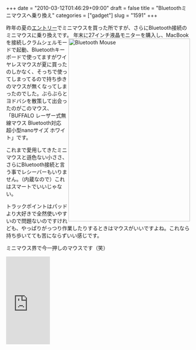 +++
date = "2010-03-12T01:46:29+09:00"
draft = false
title = "Bluetoothミニマウスへ乗り換え"
categories = ["gadget"]
slug = "1591"
+++

昨年の夏の<a href="https://keruru.net/2009/08/07/mini%E3%83%9E%E3%82%A6%E3%82%B9%E8%B2%B7%E3%81%84%E3%81%BE%E3%81%97%E3%81%9F/">エントリー</a>でミニマウスを買った所ですが、さらにBluetooth接続のミニマウスに乗り換えです。
<a title="Bluetooth Mouse by けるる, on Flickr" href="http://www.flickr.com/photos/keruru/4423872977/"><img src="http://farm5.static.flickr.com/4015/4423872977_2b2b1f520e.jpg" alt="Bluetooth Mouse" width="333" height="500" align="right" /></a>
年末に27インチ液晶モニターを購入し、MacBookを接続しクラムシェルモードで起動、Bluetoothキーボードで使ってますがワイヤレスマウスが夏に買ったのしかなく、そっちで使ってしまってるので持ち歩きのマウスが無くなってしまったのでした。ぶらぶらとヨドバシを散策して出会ったのがこのマウス、「BUFFALO レーザー式無線マウス Bluetooth対応 超小型nanoサイズ ホワイト」です。

これまで愛用してきたミニマウスと遜色ない小ささ、さらにBluetooth接続と言う事でレシーバーもいりません。（内蔵なので）これはスマートでいいじゃない。

トラックポイントはパッドより大好きで全然使いやすいので問題ないのですけれども、やっぱりがっつり作業したりするときはマウスがいいですよね。これなら持ち歩いてても苦にならずいい感じです。

ミニマウス界で今一押しのマウスです（笑）

<iframe src="http://rcm-jp.amazon.co.jp/e/cm?t=kerurudigit-22&o=9&p=8&l=as1&asins=B002W8QNCW&fc1=000000&IS2=1&lt1=_blank&m=amazon&lc1=0000FF&bc1=000000&bg1=FFFFFF&f=ifr" style="width:120px;height:240px;" scrolling="no" marginwidth="0" marginheight="0" frameborder="0"></iframe>
